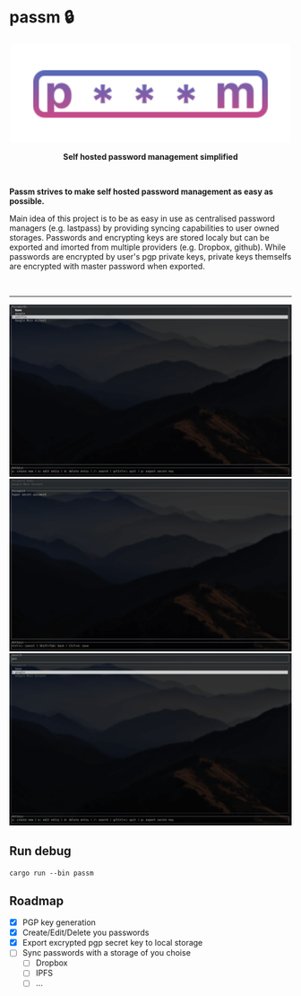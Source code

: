 # passm 🔒

<div align="center">
<img src="assets/logo_wide.svg" width="500px" alt="refinery Logo">
<p>
 <b>Self hosted password management simplified</b>
</p>
</div>
<br/>

**Passm strives to make self hosted password management as easy as possible.** 

Main idea of this project is to be as easy in use as centralised password managers (e.g. lastpass) by providing syncing capabilities to user owned storages. Passwords and encrypting keys are stored localy but can be exported and imorted from multiple providers (e.g. Dropbox, github). While passwords are encrypted by user's pgp private keys, private keys themselfs are encrypted with master password when exported.

<br/>

<hr/>
<div display="flex">
<img src="assets/demo-1.png" alt="refinery Logo">
<img src="assets/demo-2.png" alt="refinery Logo">
<img src="assets/demo-3.png" alt="refinery Logo">
</div>


## Run debug

`cargo run --bin passm`

## Roadmap

- [x] PGP key generation
- [x] Create/Edit/Delete you passwords
- [x] Export excrypted pgp secret key to local storage
- [ ] Sync passwords with a storage of you choise
    - [ ] Dropbox
    - [ ] IPFS
    - [ ] ...
